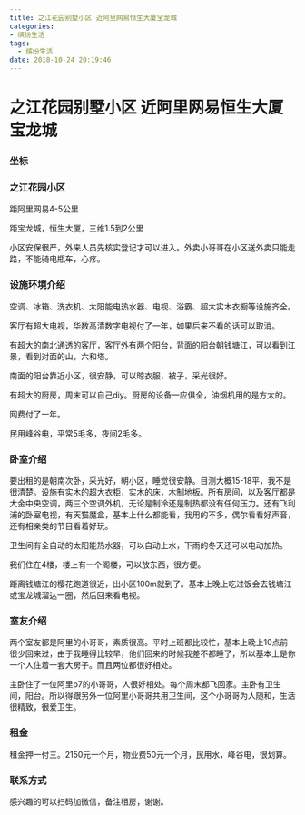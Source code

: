 ```yaml
---
title: 之江花园别墅小区 近阿里网易恒生大厦宝龙城
categories:
- 缤纷生活
tags:
  - 缤纷生活
date: 2018-10-24 20:19:46
---
```

# 之江花园别墅小区 近阿里网易恒生大厦宝龙城

### 坐标

### 之江花园小区

距阿里网易4-5公里

距宝龙城，恒生大厦，三维1.5到2公里

小区安保很严，外来人员先核实登记才可以进入。外卖小哥哥在小区送外卖只能走路，不能骑电瓶车，心疼。

<!-- more -->

### 设施环境介绍

空调、冰箱、洗衣机、太阳能电热水器、电视、浴霸、超大实木衣橱等设施齐全。

客厅有超大电视，华数高清数字电视付了一年，如果后来不看的话可以取消。

有超大的南北通透的客厅，客厅外有两个阳台，背面的阳台朝钱塘江，可以看到江景，看到对面的山，六和塔。

南面的阳台靠近小区，很安静，可以晾衣服，被子，采光很好。

有超大的厨房，周末可以自己diy。厨房的设备一应俱全，油烟机用的是方太的。

网费付了一年。

民用峰谷电，平常5毛多，夜间2毛多。

### 卧室介绍

要出租的是朝南次卧，采光好，朝小区，睡觉很安静。目测大概15-18平，我不是很清楚。设施有实木的超大衣柜，实木的床，木制地板。所有房间，以及客厅都是大金中央空调，两三个空调外机，无论是制冷还是制热都没有任何压力。还有飞利浦的卧室电视，有天猫魔盒，基本上什么都能看，我用的不多，偶尔看看好声音，还有相亲类的节目看着好玩。

卫生间有全自动的太阳能热水器，可以自动上水，下雨的冬天还可以电动加热。

我们住在4楼，楼上有一个阁楼，可以放东西，很方便。

距离钱塘江的樱花跑道很近，出小区100m就到了。基本上晚上吃过饭会去钱塘江或宝龙城溜达一圈，然后回来看电视。

### 室友介绍

两个室友都是阿里的小哥哥，素质很高。平时上班都比较忙，基本上晚上10点前很少回来过，由于我睡得比较早，他们回来的时候我差不都睡了，所以基本上是你一个人住着一套大房子。而且两位都很好相处。

主卧住了一位阿里p7的小哥哥，人很好相处。每个周末都飞回家。主卧有卫生间，阳台。所以得跟另外一位阿里小哥哥共用卫生间，这个小哥哥为人随和，生活很精致，很爱卫生。

### 租金

租金押一付三。2150元一个月，物业费50元一个月，民用水，峰谷电，很划算。

### 联系方式

感兴趣的可以扫码加微信，备注租房，谢谢。



